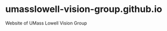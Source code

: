 umasslowell-vision-group.github.io
==================================
Website of UMass Lowell Vision Group

